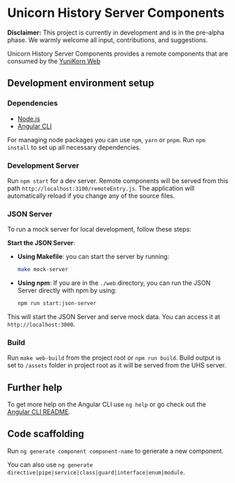 # Unicorn History Server Components

**Disclaimer:** This project is currently in development and is in the pre-alpha phase. We warmly welcome all input, contributions, and suggestions.

Unicorn History Server Components provides a remote components that are consumed by the [YuniKorn Web](https://github.com/G-Research/yunikorn-web/)

## Development environment setup
### Dependencies

- [Node.js](https://nodejs.org/en/)
- [Angular CLI](https://github.com/angular/angular-cli)

For managing node packages you can use `npm`, `yarn` or `pnpm`. Run `npm install` to set up all necessary dependencies.

### Development Server

Run `npm start` for a dev server. Remote components will be served from this path `http://localhost:3100/remoteEntry.js`. The application will automatically reload if you change any of the source files.

### JSON Server

To run a mock server for local development, follow these steps:

**Start the JSON Server**:

- **Using Makefile**: you can start the server by running:
  ```sh
  make mock-server
  ```

- **Using npm**: If you are in the `./web` directory, you can run the JSON Server directly with npm by using:
  ```sh
  npm run start:json-server
  ```

This will start the JSON Server and serve mock data. You can access it at `http://localhost:3000`.

### Build

Run `make web-build` from the project root or `npm run build`. Build output is set to `/assets` folder in project root as it will be served from the UHS server.

## Further help
To get more help on the Angular CLI use `ng help` or go check out the [Angular CLI README](https://github.com/angular/angular-cli/blob/master/README.md).

## Code scaffolding
Run `ng generate component component-name` to generate a new component.

You can also use `ng generate directive|pipe|service|class|guard|interface|enum|module`.

